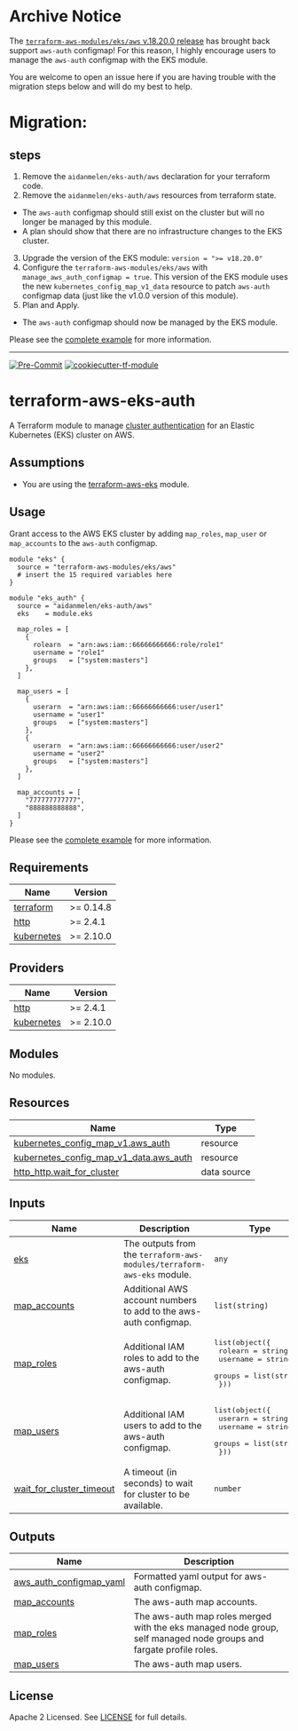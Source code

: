 # Archive Notice

The [`terraform-aws-modules/eks/aws` v.18.20.0 release](https://github.com/terraform-aws-modules/terraform-aws-eks/releases/tag/v18.20.0) has brought back support `aws-auth` configmap! For this reason, I highly encourage users to manage the `aws-auth` configmap with the EKS module.

You are welcome to open an issue here if you are having trouble with the migration steps below and will do my best to help.


# Migration:

## steps

1. Remove the `aidanmelen/eks-auth/aws` declaration for your terraform code.
2. Remove the `aidanmelen/eks-auth/aws` resources from terraform state.
  - The `aws-auth` configmap should still exist on the cluster but will no longer be managed by this module.
  - A plan should show that there are no infrastructure changes to the EKS cluster.
3. Upgrade the version of the EKS module: `version = ">= v18.20.0"`
4. Configure the `terraform-aws-modules/eks/aws` with `manage_aws_auth_configmap = true`. This version of the EKS module uses the new `kubernetes_config_map_v1_data` resource to patch `aws-auth` configmap data (just like the v1.0.0 version of this module).
5. Plan and Apply.
  - The `aws-auth` configmap should now be managed by the EKS module.

Please see the [complete example](https://registry.terraform.io/modules/terraform-aws-modules/eks/aws/latest) for more information.

---

[![Pre-Commit](https://github.com/aidanmelen/terraform-aws-eks-auth/actions/workflows/pre-commit.yaml/badge.svg)](https://github.com/aidanmelen/terraform-aws-eks-auth/actions/workflows/pre-commit.yaml)
[![cookiecutter-tf-module](https://img.shields.io/badge/cookiecutter--tf--module-enabled-brightgreen)](https://github.com/aidanmelen/cookiecutter-tf-module)

# terraform-aws-eks-auth

A Terraform module to manage [cluster authentication](https://docs.aws.amazon.com/eks/latest/userguide/cluster-auth.html) for an Elastic Kubernetes (EKS) cluster on AWS.

## Assumptions

- You are using the [terraform-aws-eks](https://registry.terraform.io/modules/terraform-aws-modules/eks/aws/latest) module.

<!-- BEGINNING OF PRE-COMMIT-TERRAFORM DOCS HOOK -->


## Usage

Grant access to the AWS EKS cluster by adding `map_roles`, `map_user` or `map_accounts` to the `aws-auth` configmap.

```hcl
module "eks" {
  source = "terraform-aws-modules/eks/aws"
  # insert the 15 required variables here
}

module "eks_auth" {
  source = "aidanmelen/eks-auth/aws"
  eks    = module.eks

  map_roles = [
    {
      rolearn  = "arn:aws:iam::66666666666:role/role1"
      username = "role1"
      groups   = ["system:masters"]
    },
  ]

  map_users = [
    {
      userarn  = "arn:aws:iam::66666666666:user/user1"
      username = "user1"
      groups   = ["system:masters"]
    },
    {
      userarn  = "arn:aws:iam::66666666666:user/user2"
      username = "user2"
      groups   = ["system:masters"]
    },
  ]

  map_accounts = [
    "777777777777",
    "888888888888",
  ]
}
```

Please see the [complete example](examples/complete) for more information.

## Requirements

| Name | Version |
|------|---------|
| <a name="requirement_terraform"></a> [terraform](#requirement\_terraform) | >= 0.14.8 |
| <a name="requirement_http"></a> [http](#requirement\_http) | >= 2.4.1 |
| <a name="requirement_kubernetes"></a> [kubernetes](#requirement\_kubernetes) | >= 2.10.0 |

## Providers

| Name | Version |
|------|---------|
| <a name="provider_http"></a> [http](#provider\_http) | >= 2.4.1 |
| <a name="provider_kubernetes"></a> [kubernetes](#provider\_kubernetes) | >= 2.10.0 |

## Modules

No modules.

## Resources

| Name | Type |
|------|------|
| [kubernetes_config_map_v1.aws_auth](https://registry.terraform.io/providers/hashicorp/kubernetes/latest/docs/resources/config_map_v1) | resource |
| [kubernetes_config_map_v1_data.aws_auth](https://registry.terraform.io/providers/hashicorp/kubernetes/latest/docs/resources/config_map_v1_data) | resource |
| [http_http.wait_for_cluster](https://registry.terraform.io/providers/terraform-aws-modules/http/latest/docs/data-sources/http) | data source |

## Inputs

| Name | Description | Type | Default | Required |
|------|-------------|------|---------|:--------:|
| <a name="input_eks"></a> [eks](#input\_eks) | The outputs from the `terraform-aws-modules/terraform-aws-eks` module. | `any` | n/a | yes |
| <a name="input_map_accounts"></a> [map\_accounts](#input\_map\_accounts) | Additional AWS account numbers to add to the aws-auth configmap. | `list(string)` | `[]` | no |
| <a name="input_map_roles"></a> [map\_roles](#input\_map\_roles) | Additional IAM roles to add to the aws-auth configmap. | <pre>list(object({<br>    rolearn  = string<br>    username = string<br>    groups   = list(string)<br>  }))</pre> | `[]` | no |
| <a name="input_map_users"></a> [map\_users](#input\_map\_users) | Additional IAM users to add to the aws-auth configmap. | <pre>list(object({<br>    userarn  = string<br>    username = string<br>    groups   = list(string)<br>  }))</pre> | `[]` | no |
| <a name="input_wait_for_cluster_timeout"></a> [wait\_for\_cluster\_timeout](#input\_wait\_for\_cluster\_timeout) | A timeout (in seconds) to wait for cluster to be available. | `number` | `300` | no |

## Outputs

| Name | Description |
|------|-------------|
| <a name="output_aws_auth_configmap_yaml"></a> [aws\_auth\_configmap\_yaml](#output\_aws\_auth\_configmap\_yaml) | Formatted yaml output for aws-auth configmap. |
| <a name="output_map_accounts"></a> [map\_accounts](#output\_map\_accounts) | The aws-auth map accounts. |
| <a name="output_map_roles"></a> [map\_roles](#output\_map\_roles) | The aws-auth map roles merged with the eks managed node group, self managed node groups and fargate profile roles. |
| <a name="output_map_users"></a> [map\_users](#output\_map\_users) | The aws-auth map users. |
<!-- END OF PRE-COMMIT-TERRAFORM DOCS HOOK -->

## License

Apache 2 Licensed. See [LICENSE](https://github.com/aidanmelen/terraform-aws-eks-auth/tree/master/LICENSE) for full details.

